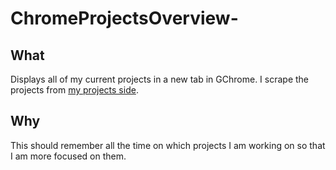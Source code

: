 # ChromeProjectsOverview-

## What

Displays all of my current projects in a new tab in GChrome. I scrape the projects from [my projects side](https://www.maxhager.xyz/).

## Why

This should remember all the time on which projects I am working on so that I am more focused on them.
